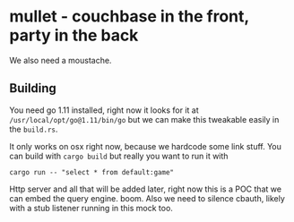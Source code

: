 # mullet - couchbase in the front, party in the back

We also need a moustache.

## Building

You need go 1.11 installed, right now it looks for it at `/usr/local/opt/go@1.11/bin/go` but we can make this
tweakable easily in the `build.rs`.

It only works on osx right now, because we hardcode some link stuff. You can build with `cargo build` but really
you want to run it with

`cargo run -- "select * from default:game"`

Http server and all that will be added later, right now this is a POC that we can embed the query engine. boom.
Also we need to silence cbauth, likely with a stub listener running in this mock too.